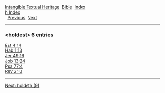 [Intangible Textual Heritage](../../index)  [Bible](../index) 
[Index](index)   
[h Index](_h_)  
  [Previous](c05524)  [Next](c05526) 

------------------------------------------------------------------------

### &lt;holdest&gt; 6 entries

[Est 4:14](../kjv/est004.htm#014)  
[Hab 1:13](../kjv/hab001.htm#013)  
[Jer 49:16](../kjv/jer049.htm#016)  
[Job 13:24](../kjv/job013.htm#024)  
[Psa 77:4](../kjv/psa077.htm#004)  
[Rev 2:13](../kjv/rev002.htm#013)  

------------------------------------------------------------------------

[Next: holdeth (9)](c05526)
